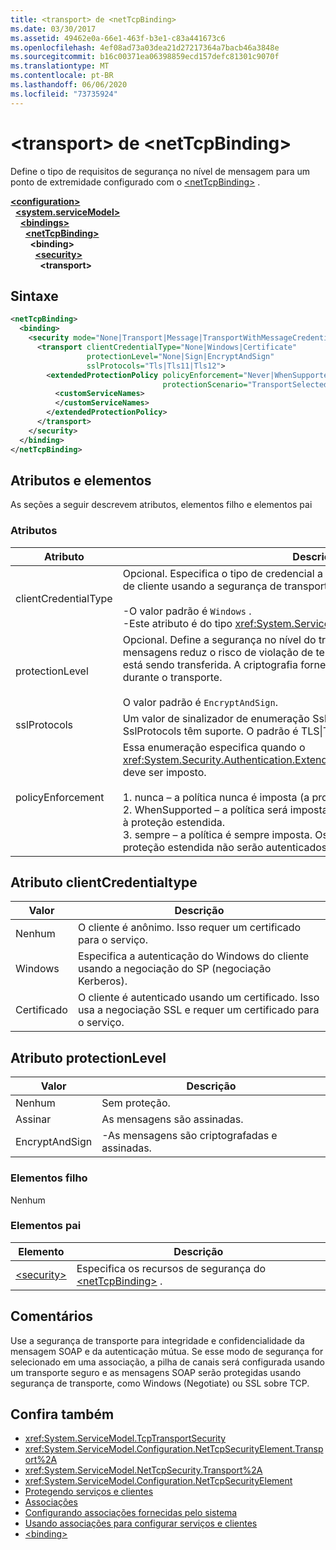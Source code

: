 ```yaml
---
title: <transport> de <netTcpBinding>
ms.date: 03/30/2017
ms.assetid: 49462e0a-66e1-463f-b3e1-c83a441673c6
ms.openlocfilehash: 4ef08ad73a03dea21d27217364a7bacb46a3848e
ms.sourcegitcommit: b16c00371ea06398859ecd157defc81301c9070f
ms.translationtype: MT
ms.contentlocale: pt-BR
ms.lasthandoff: 06/06/2020
ms.locfileid: "73735924"
---
```

# <a name="transport-of-nettcpbinding"></a>\<transport> de \<netTcpBinding>
Define o tipo de requisitos de segurança no nível de mensagem para um ponto de extremidade configurado com o [\<netTcpBinding>](nettcpbinding.md) .  
  
[**\<configuration>**](../configuration-element.md)\
&nbsp;&nbsp;[**\<system.serviceModel>**](system-servicemodel.md)\
&nbsp;&nbsp;&nbsp;&nbsp;[**\<bindings>**](bindings.md)\
&nbsp;&nbsp;&nbsp;&nbsp;&nbsp;&nbsp;[**\<netTcpBinding>**](nettcpbinding.md)\
&nbsp;&nbsp;&nbsp;&nbsp;&nbsp;&nbsp;&nbsp;&nbsp;**\<binding>**\
&nbsp;&nbsp;&nbsp;&nbsp;&nbsp;&nbsp;&nbsp;&nbsp;&nbsp;&nbsp;[**\<security>**](security-of-nettcpbinding.md)\
&nbsp;&nbsp;&nbsp;&nbsp;&nbsp;&nbsp;&nbsp;&nbsp;&nbsp;&nbsp;&nbsp;&nbsp;**\<transport>**  
  
## <a name="syntax"></a>Sintaxe  
  
```xml  
<netTcpBinding>
  <binding>
    <security mode="None|Transport|Message|TransportWithMessageCredential">
      <transport clientCredentialType="None|Windows|Certificate"
                 protectionLevel="None|Sign|EncryptAndSign"
                 sslProtocols="Tls|Tls11|Tls12">
        <extendedProtectionPolicy policyEnforcement="Never|WhenSupported|Always"
                                  protectionScenario="TransportSelected|TrustedProxy">
          <customServiceNames>
          </customServiceNames>
        </extendedProtectionPolicy>
      </transport>
    </security>
  </binding>
</netTcpBinding>
```  
  
## <a name="attributes-and-elements"></a>Atributos e elementos  
 As seções a seguir descrevem atributos, elementos filho e elementos pai  
  
### <a name="attributes"></a>Atributos  
  
|Atributo|Descrição|  
|---------------|-----------------|  
|clientCredentialType|Opcional. Especifica o tipo de credencial a ser usado ao executar a autenticação de cliente usando a segurança de transporte.<br /><br /> -O valor padrão é `Windows` .<br />-Este atributo é do tipo <xref:System.ServiceModel.TcpClientCredentialType> .|  
|protectionLevel|Opcional. Define a segurança no nível do transporte TCP. A assinatura de mensagens reduz o risco de violação de terceiros com a mensagem enquanto ela está sendo transferida. A criptografia fornece privacidade no nível de dados durante o transporte.<br /><br /> O valor padrão é `EncryptAndSign`.|  
|sslProtocols|Um valor de sinalizador de enumeração SslProtocols que especifica quais SslProtocols têm suporte. O padrão é TLS&#124;Tls11&#124;Tls12.|  
|policyEnforcement|Essa enumeração especifica quando o <xref:System.Security.Authentication.ExtendedProtection.ExtendedProtectionPolicy> deve ser imposto.<br /><br /> 1. nunca – a política nunca é imposta (a proteção estendida está desabilitada).<br />2. WhenSupported – a política será imposta somente se o cliente oferecer suporte à proteção estendida.<br />3. sempre – a política é sempre imposta. Os clientes que não dão suporte à proteção estendida não serão autenticados.|  
  
## <a name="clientcredentialtype-attribute"></a>Atributo clientCredentialtype  
  
|Valor|Descrição|  
|-----------|-----------------|  
|Nenhum|O cliente é anônimo. Isso requer um certificado para o serviço.|  
|Windows|Especifica a autenticação do Windows do cliente usando a negociação do SP (negociação Kerberos).|  
|Certificado|O cliente é autenticado usando um certificado. Isso usa a negociação SSL e requer um certificado para o serviço.|  
  
## <a name="protectionlevel-attribute"></a>Atributo protectionLevel  
  
|Valor|Descrição|  
|-----------|-----------------|  
|Nenhum|Sem proteção.|  
|Assinar|As mensagens são assinadas.|  
|EncryptAndSign|-As mensagens são criptografadas e assinadas.|  
  
### <a name="child-elements"></a>Elementos filho  
 Nenhum  
  
### <a name="parent-elements"></a>Elementos pai  
  
|Elemento|Descrição|  
|-------------|-----------------|  
|[\<security>](security-of-nettcpbinding.md)|Especifica os recursos de segurança do [\<netTcpBinding>](nettcpbinding.md) .|  
  
## <a name="remarks"></a>Comentários  
 Use a segurança de transporte para integridade e confidencialidade da mensagem SOAP e da autenticação mútua. Se esse modo de segurança for selecionado em uma associação, a pilha de canais será configurada usando um transporte seguro e as mensagens SOAP serão protegidas usando segurança de transporte, como Windows (Negotiate) ou SSL sobre TCP.  
  
## <a name="see-also"></a>Confira também

- <xref:System.ServiceModel.TcpTransportSecurity>
- <xref:System.ServiceModel.Configuration.NetTcpSecurityElement.Transport%2A>
- <xref:System.ServiceModel.NetTcpSecurity.Transport%2A>
- <xref:System.ServiceModel.Configuration.NetTcpSecurityElement>
- [Protegendo serviços e clientes](../../../wcf/feature-details/securing-services-and-clients.md)
- [Associações](../../../wcf/bindings.md)
- [Configurando associações fornecidas pelo sistema](../../../wcf/feature-details/configuring-system-provided-bindings.md)
- [Usando associações para configurar serviços e clientes](../../../wcf/using-bindings-to-configure-services-and-clients.md)
- [\<binding>](bindings.md)
